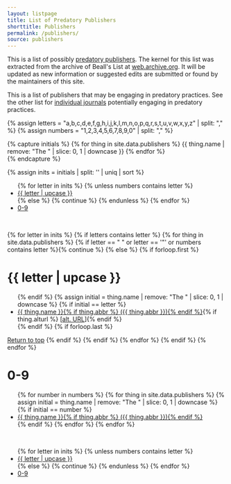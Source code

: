 ```yaml
---
layout: listpage
title: List of Predatory Publishers
shorttitle: Publishers
permalink: /publishers/
source: publishers
---
```


This is a list of possibly [predatory publishers](https://en.wikipedia.org/wiki/Predatory_open_access_publishing). 
The kernel for this list was extracted from the archive of Beall's List at [web.archive.org](https://web.archive.org/web/20170111172306/https://scholarlyoa.com/publishers/). 
It will be updated as new information or suggested edits are submitted or found by the maintainers of this site. 

This is a list of publishers that may be engaging in predatory practices. 
See the other list for [individual journals](/journals/) potentially engaging in predatory practices.

{% assign letters = "a,b,c,d,e,f,g,h,i,j,k,l,m,n,o,p,q,r,s,t,u,v,w,x,y,z" | split: "," %}
{% assign numbers = "1,2,3,4,5,6,7,8,9,0" | split: "," %}

{% capture initials %}
  {% for thing in site.data.publishers %}
    {{ thing.name | remove: "The " | slice: 0, 1 | downcase }}
  {% endfor %}  
{% endcapture %}

{% assign inits = initials | split: '' | uniq | sort %}

<ul class="listpage">
{% for letter in inits %}
{% unless numbers contains letter %}
<li><a href="#{{ letter | upcase }}">{{ letter | upcase }}</a></li>
{% else %}
{% continue %}
{% endunless %}
{% endfor %}
<li><a href="#0-9">0-9</a></li>
</ul>
<br/>

{% for letter in inits %}
{% if letters contains letter %}
  {% for thing in site.data.publishers %}
    {% if letter == " " or letter == '"' or numbers contains letter %}{% continue %}
    {% else %}
    {% if forloop.first %}
<h1 id="{{ letter | upcase }}" class="listpage">{{ letter | upcase }}</h1>
<ul>
    {% endif %}
    {% assign initial = thing.name | remove: "The " | slice: 0, 1 | downcase %}
    {% if initial == letter %}
<li><a href="{{ thing.url }}" target="_blank">{{ thing.name }}{% if thing.abbr %}&nbsp;({{ thing.abbr }}){% endif %}</a>{% if thing.alturl %}&nbsp;[<a href="{{ thing.alturl }}" target="_blank">alt. URL</a>]{% endif %}</li>
    {% endif %}
    {% if forloop.last %}
</ul>
<a href="#">Return to top</a>
    {% endif %}
  {% endif %}
  {% endfor %}
{% endif %}
{% endfor %}
<h1 id="0-9">0-9</h1>
<ul>
{% for number in numbers %}
  {% for thing in site.data.publishers %}
    {% assign initial = thing.name | remove: "The " | slice: 0, 1 | downcase %}
    {% if initial == number %}
<li><a href="{{ thing.url }}" target="_blank">{{ thing.name }}{% if thing.abbr %}&nbsp;({{ thing.abbr }}){% endif %}</a></li>
    {% endif %}
  {% endfor %}
{% endfor %}
</ul>
<br/>
<ul class="listpage">
{% for letter in inits %}
{% unless numbers contains letter %}
<li><a href="#{{ letter | upcase }}">{{ letter | upcase }}</a></li>
{% else %}
{% continue %}
{% endunless %}
{% endfor %}
<li><a href="#0-9">0-9</a></li>
</ul>
<br/>
